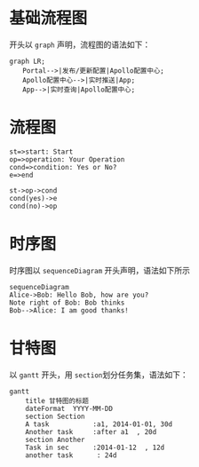 # 基础流程图
开头以 `graph` 声明，流程图的语法如下：
```mermaid
graph LR;
　　Portal-->|发布/更新配置|Apollo配置中心;
　　Apollo配置中心-->|实时推送|App;
　　App-->|实时查询|Apollo配置中心;
```

# 流程图

```flow
st=>start: Start
op=>operation: Your Operation
cond=>condition: Yes or No?
e=>end

st->op->cond
cond(yes)->e
cond(no)->op
```

# 时序图

时序图以 `sequenceDiagram` 开头声明，语法如下所示 

```mermaid
sequenceDiagram
Alice->Bob: Hello Bob, how are you?
Note right of Bob: Bob thinks
Bob-->Alice: I am good thanks!
```

#  甘特图
以 `gantt` 开头，用 `section`划分任务集，语法如下：

```mermaid
gantt
    title 甘特图的标题
    dateFormat  YYYY-MM-DD
    section Section
    A task           :a1, 2014-01-01, 30d
    Another task     :after a1  , 20d
    section Another
    Task in sec      :2014-01-12  , 12d
    another task      : 24d
```